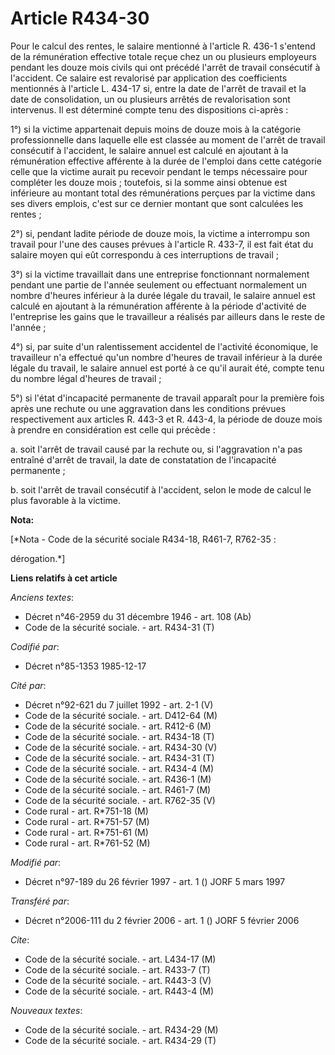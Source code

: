 # Article R434-30

Pour le calcul des rentes, le salaire mentionné à l'article R. 436-1 s'entend de la rémunération effective totale reçue chez
un ou plusieurs employeurs pendant les douze mois civils qui ont précédé l'arrêt de travail consécutif à l'accident. Ce
salaire est revalorisé par application des coefficients mentionnés à l'article L. 434-17 si, entre la date de l'arrêt de
travail et la date de consolidation, un ou plusieurs arrêtés de revalorisation sont intervenus. Il est déterminé compte tenu
des dispositions ci-après :

1°) si la victime appartenait depuis moins de douze mois à la catégorie professionnelle dans laquelle elle est classée au
moment de l'arrêt de travail consécutif à l'accident, le salaire annuel est calculé en ajoutant à la rémunération effective
afférente à la durée de l'emploi dans cette catégorie celle que la victime aurait pu recevoir pendant le temps nécessaire
pour compléter les douze mois ; toutefois, si la somme ainsi obtenue est inférieure au montant total des rémunérations
perçues par la victime dans ses divers emplois, c'est sur ce dernier montant que sont calculées les rentes ; 

2°) si, pendant ladite période de douze mois, la victime a interrompu son travail pour l'une des causes prévues à l'article
R. 433-7, il est fait état du salaire moyen qui eût correspondu à ces interruptions de travail ; 

3°) si la victime travaillait dans une entreprise fonctionnant normalement pendant une partie de l'année seulement ou
effectuant normalement un nombre d'heures inférieur à la durée légale du travail, le salaire annuel est calculé en ajoutant à
la rémunération afférente à la période d'activité de l'entreprise les gains que le travailleur a réalisés par ailleurs dans
le reste de l'année ; 

4°) si, par suite d'un ralentissement accidentel de l'activité économique, le travailleur n'a effectué qu'un nombre d'heures
de travail inférieur à la durée légale du travail, le salaire annuel est porté à ce qu'il aurait été, compte tenu du nombre
légal d'heures de travail ; 

5°) si l'état d'incapacité permanente de travail apparaît pour la première fois après une rechute ou une aggravation dans les
conditions prévues respectivement aux articles R. 443-3 et R. 443-4, la période de douze mois à prendre en considération est
celle qui précède : 

a. soit l'arrêt de travail causé par la rechute ou, si l'aggravation n'a pas entraîné d'arrêt de travail, la date de
constatation de l'incapacité permanente ; 

b. soit l'arrêt de travail consécutif à l'accident, selon le mode de calcul le plus favorable à la victime.

**Nota:**

[*Nota - Code de la sécurité sociale R434-18, R461-7, R762-35 :

dérogation.*]

**Liens relatifs à cet article**

_Anciens textes_:

  - Décret n°46-2959 du 31 décembre 1946 - art. 108 (Ab)
  - Code de la sécurité sociale. - art. R434-31 (T)

_Codifié par_:

  - Décret n°85-1353 1985-12-17

_Cité par_:

  - Décret n°92-621 du 7 juillet 1992 - art. 2-1 (V)
  - Code de la sécurité sociale. - art. D412-64 (M)
  - Code de la sécurité sociale. - art. R412-6 (M)
  - Code de la sécurité sociale. - art. R434-18 (T)
  - Code de la sécurité sociale. - art. R434-30 (V)
  - Code de la sécurité sociale. - art. R434-31 (T)
  - Code de la sécurité sociale. - art. R434-4 (M)
  - Code de la sécurité sociale. - art. R436-1 (M)
  - Code de la sécurité sociale. - art. R461-7 (M)
  - Code de la sécurité sociale. - art. R762-35 (V)
  - Code rural - art. R*751-18 (M)
  - Code rural - art. R*751-57 (M)
  - Code rural - art. R*751-61 (M)
  - Code rural - art. R*761-52 (M)

_Modifié par_:

  - Décret n°97-189 du 26 février 1997 - art. 1 () JORF 5 mars 1997

_Transféré par_:

  - Décret n°2006-111 du 2 février 2006 - art. 1 () JORF 5 février 2006

_Cite_:

  - Code de la sécurité sociale. - art. L434-17 (M)
  - Code de la sécurité sociale. - art. R433-7 (T)
  - Code de la sécurité sociale. - art. R443-3 (V)
  - Code de la sécurité sociale. - art. R443-4 (M)

_Nouveaux textes_:

  - Code de la sécurité sociale. - art. R434-29 (M)
  - Code de la sécurité sociale. - art. R434-29 (T)
